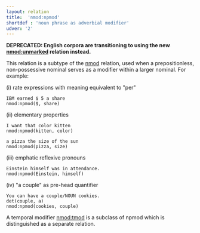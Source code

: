 ```yaml
---
layout: relation
title:  'nmod:npmod'
shortdef : 'noun phrase as adverbial modifier'
udver: '2'
---
```


**DEPRECATED: English corpora are transitioning to using the
new [nmod:unmarked]() relation instead.**

This relation is a subtype of the [nmod]() relation, used when
a prepositionless, non-possessive nominal serves as a modifier
within a larger nominal. For example:

(i) rate expressions with meaning equivalent to "per"

~~~ sdparse
IBM earned $ 5 a share
nmod:npmod($, share)
~~~

(ii) elementary properties

~~~ sdparse
I want that color kitten
nmod:npmod(kitten, color)
~~~

~~~ sdparse
a pizza the size of the sun
nmod:npmod(pizza, size)
~~~

(iii) emphatic reflexive pronouns

~~~ sdparse
Einstein himself was in attendance.
nmod:npmod(Einstein, himself)
~~~

(iv) "a couple" as pre-head quantifier

~~~ sdparse
You can have a couple/NOUN cookies.
det(couple, a)
nmod:npmod(cookies, couple)
~~~

A temporal modifier [nmod:tmod]() is a subclass of npmod which is
distinguished as a separate relation.

<!-- Interlanguage links updated Ne 5. května 2024, 18:21:23 CEST -->

